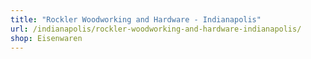 ```yaml
---
title: "Rockler Woodworking and Hardware - Indianapolis"
url: /indianapolis/rockler-woodworking-and-hardware-indianapolis/
shop: Eisenwaren
---
```

